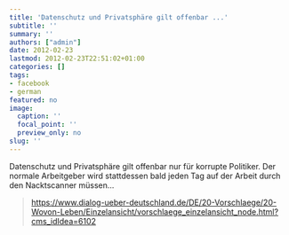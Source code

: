 ```yaml
---
title: 'Datenschutz und Privatsphäre gilt offenbar ...'
subtitle: ''
summary: ''
authors: ["admin"]
date: 2012-02-23
lastmod: 2012-02-23T22:51:02+01:00
categories: []
tags:
- facebook
- german
featured: no
image:
  caption: ''
  focal_point: ''
  preview_only: no
slug: ''
---
```

Datenschutz und Privatsphäre gilt offenbar nur für korrupte Politiker. Der normale Arbeitgeber wird stattdessen bald jeden Tag auf der Arbeit durch den Nacktscanner müssen...
> https://www.dialog-ueber-deutschland.de/DE/20-Vorschlaege/20-Wovon-Leben/Einzelansicht/vorschlaege_einzelansicht_node.html?cms_idIdea=6102


